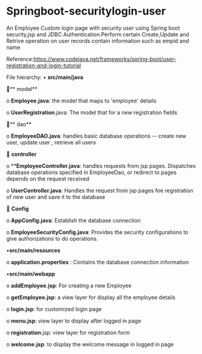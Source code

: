 # Springboot-securitylogin-user

An Employee Custom login page with security user using Spring boot security,jsp and JDBC Authentication.Perform certain Create,Update and Retrive operation 
on user records contain information such as empid and name

Reference:https://www.codejava.net/frameworks/spring-boot/user-registration-and-login-tutorial

File hierarchy:
•	**src/main/java**

 ** model**
 
   o	**Employee.java**: the model that maps to 'employee' details
 
   o **UserRegistration**.java: The model that for a new registration fields

 **	dao**
 
   o	**EmployeeDAO.java**: handles basic database operations -- create new user, update user , retrieve all users

 	**controller**
 
   o	****EmployeeController.java**: handles requests from jsp pages. Dispatches database operations specified in EmployeeDao, or redirect to pages depends on the request      received
 
 o	**UserController.java**: Handles the request from jsp pages foe registration of new user and save it to the database 

 	**Config**
 
   o  **AppConfig.java**: Establish the database connection
 
   o	**EmployeeSecurityConfig.java**: Provides the security configurations to give authorizations to do operations.

•**src/main/resources**

   o	**application.properties** : Contains the database connection information

•**src/main/webapp**
 
   o	**addEmployee.jsp**: For creating a new Employee
 
   o	**getEmployee.jsp**: a view layer for display all the employee details

   o	**login.jsp**: for customized login page
 
   o	**menu.jsp**: view layer to display after logged in page
 
   o	**registration**.jsp: view layer for registration form
 
   o	**welcome.jsp**: to display the welcome message in logged in page
